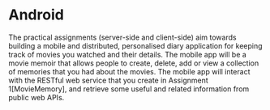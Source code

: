 # Android

The practical assignments (server-side and client-side) aim towards building a mobile and distributed, personalised diary application for keeping track of movies you watched and their details. The mobile app will be a movie memoir that allows people to create, delete, add or view a collection of memories that you had about the movies.
The mobile app will interact with the RESTful web service that you create in Assignment 1[MovieMemory], and retrieve some useful and related information from public web APIs.
